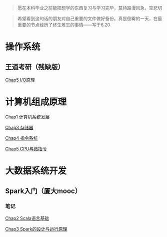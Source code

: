 >愿在本科毕业之前能把想学的东西复习与学习完毕，莫待路漫风急，空悲切

>希望看到这句话的朋友对自己重要的文件做好备份。真是倒霉的一天，在最重要的节点经历了终生难忘的事情——写于6.20


# 操作系统

## 王道考研（残缺版）

[Chap5 I/O原理](./操作系统/Chap1.md)

# 计算机组成原理

[Chap1 计算机系统发展](./计算机组成原理/Chap1.md)

[Chap3 存储器](./计算机组成原理/Chap3.md)

[Chap4 指令系统](./计算机组成原理/Chap4.md)

[Chap5 CPU与微指令](./计算机组成原理/Chap5.md)

# 大数据系统开发

## Spark入门（厦大mooc）

### 笔记

[Chap2 Scala语言基础](./大数据系统开发/Chap2.md)

[Chap3 Spark的设计与运行原理](./大数据系统开发/Chap3.md)














